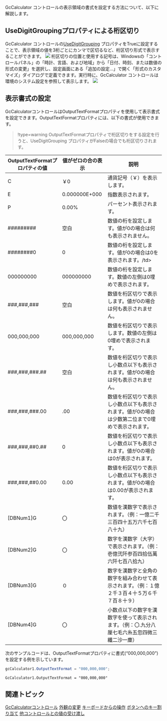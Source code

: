 GcCalculator コントロールの表示領域の書式を設定する方法について、以下に解説します。

## UseDigitGroupingプロパティによる桁区切り

GcCalculator コントロールの[UseDigitGrouping](gcdocsite__documentlink?toc-item-id=c62b95c8-0a55-445a-8b2a-1e9f80dbfd7f) プロパティをTrueに設定することで、表示領域の値を3桁ごとにカンマで区切るなど、桁区切り形式で表示することができます。
![](/DOCUMENT_SITE_LINK_PREFIX_HERE/document-site-files/images/06fadbb1-c461-433a-b385-ae4966e56069/images/gccalculator.usedigitgrouping.png)
桁区切りの位置と使用する記号は、Windowsの「コントロールパネル」の「時計、言語、および地域」から「日付、時刻、または数値の形式の変更」を選択し、設定画面にある「追加の設定...」で開く「形式のカスタマイズ」ダイアログで定義できます。実行時に、GcCalculator コントロールは環境のシステム設定を参照して表示します。
![](/DOCUMENT_SITE_LINK_PREFIX_HERE/document-site-files/images/06fadbb1-c461-433a-b385-ae4966e56069/images/gccalculator.setdigitgrouping.png)

## 表示書式の設定

GcCalculatorコントロールはOutputTextFormatプロパティを使用して表示書式を設定できます。OutputTextFormatプロパティには、以下の書式が使用できます。

> !type=warning
> OutputTextFormatプロパティで桁区切りをする設定を行うと、UseDigitGrouping プロパティがFalseの場合でも桁区切りされます。

| OutputTextFormatプロパティの値 | 値がゼロの合の表示 | 説明 |
| ----------------------- | --------- | --- |
| C | ￥0 | 通貨記号（￥）を表示します。 |
| E | 0.000000E+000 | 指数表示されます。 |
| P | 0.00% | パーセント表示されます。 |
| ######### | 空白 | 数値の桁を設定します。値が0の場合は何も表示されません。 |
| ########0 | 0 | 数値の桁を設定します。値が0の場合は0を表示されます。/td> |
| 000000000 | 000000000 | 数値の桁を設定します。数値の左側は0埋めで表示されます。 |
| ###,###,### | 空白 | 数値を桁区切りで表示します。値が0の場合は何も表示されません。 |
| 000,000,000 | 000,000,000 | 数値を桁区切りで表示します。数値の左側は0埋めで表示されます。 |
| ###,###,###.## | 空白 | 数値を桁区切りで表示し小数点以下も表示されます。値が0の場合は何も表示されません。 |
| ###,###,###.00 | .00 | 数値を桁区切りで表示し小数点以下も表示されます。値が0の場合は少数第二位まで0埋めで表示されます。 |
| ###,###,##0.## | 0 | 数値を桁区切りで表示し小数点以下も表示されます。値が0の場合は0が表示されます。 |
| ###,###,##0.00 | 0.00 | 数値を桁区切りで表示し小数点以下も表示されます。値が0の場合は0.00が表示されます。 |
| [DBNum1]G | 〇 | 数値を漢数字で表示されます。（例：一億二千三百四十五万六千七百八十九） |
| [DBNum2]G | 〇 | 数字を漢数字（大字）で表示されます。（例：壱億弐阡参百四拾伍萬六阡七百八拾九） |
| [DBNum3]G | ０ | 数字を漢数字と全角の数字を組み合わせて表示されます。（例：１億２千３百４十５万６千７百８十９） |
| [DBNum4]G | 〇 | 小数点以下の数字を漢数字を使って表示されます。（例：〇.九分八厘七毛六糸五忽四微三纖二沙一塵） |

次のサンプルコードは、OutputTextFormatプロパティに書式(“000,000,000”)を設定する例を示しています。

```csharp
gcCalculator1.OutputTextFormat = "000,000,000";
```

```vbnet
GcCalculator1.OutputTextFormat = "000,000,000"
```

## 関連トピック

[GcCalculatorコントロール](gcdocsite__documentlink?toc-item-id=020d253d-f12e-416d-84be-0aabaf1bce55)
[外観の変更](gcdocsite__documentlink?toc-item-id=9e0f8245-9dce-4b8a-94c2-15fa3811a763)
[キーボードからの操作](gcdocsite__documentlink?toc-item-id=884638ab-c590-4ee1-9c1d-a4e00437ac49)
[ボタンへのキー割り当て](gcdocsite__documentlink?toc-item-id=0aaf6328-034b-435c-9ee6-3a4523f1923f)
[他コントロールとの値の受け渡し](gcdocsite__documentlink?toc-item-id=1dbfce79-cd93-4b04-adae-661e9f1e831f)